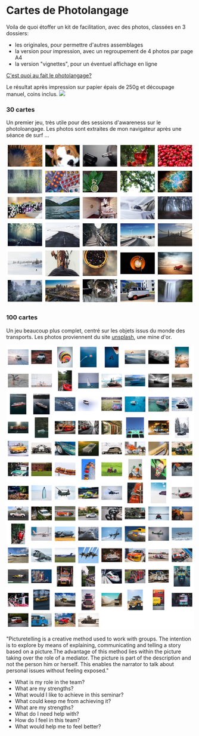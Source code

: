 # Cartes de Photolangage 

Voila de quoi étoffer un kit de facilitation, avec des photos, classées en 3 dossiers:
- les originales, pour permettre d'autres assemblages 
- la version pour impression, avec un regroupement de 4 photos par page A4
- la version "vignettes", pour un éventuel affichage en ligne 

[C'est quoi au fait le photolangage?](https://www.youtube.com/watch?v=ykwarlNm_Ig#t=18s)

Le résultat après impression sur papier épais de 250g et découpage manuel, coins inclus.
![](PremierKit.png)

### 30 cartes 

Un premier jeu, très utile pour des sessions d'awareness sur le photoloangage. 
Les photos sont extraites de mon navigateur après une séance de surf ...

![](Jeu30-0-Catalogue.png)

### 100 cartes 

Un jeu beaucoup plus complet, centré sur les objets issus du monde des transports.
Les photos proviennent du site [unsplash](https://unsplash.com/), une mine d'or.

![](Jeu100-0-Catalogue.png)

"Picturetelling is a creative method used to work with groups. The intention is to explore by means of explaining, communicating and telling a story based on a picture.The advantage of this method lies within the picture taking over the role of a mediator. The picture is part of the description and not the person him or herself. This enables the narrator to talk about personal issues without feeling exposed."

- What is my role in the team? 
- What are my strengths?
- What would I like to achieve in this seminar? 
- What could keep me from achieving it?
- What are my strengths? 
- What do I need help with?
- How do I feel in this team? 
- What would help me to feel better?